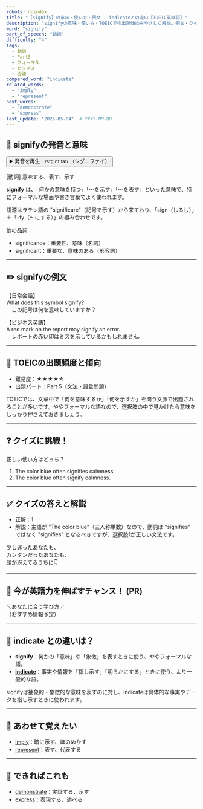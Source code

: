 ```yaml
---
robots: noindex
title: "【signify】の意味・使い方・例文 ― indicateとの違い【TOEIC英単語】"
description: "signifyの意味・使い方・TOEICでの出題傾向をやさしく解説。例文・クイズ付きでindicateとの違いもわかりやすく学べます。"
word: "signify"
part_of_speech: "動詞"
difficulty: "4"
tags:
  - 動詞
  - Part5
  - フォーマル
  - ビジネス
  - 会議
compared_word: "indicate"
related_words:
  - "imply"
  - "represent"
next_words:
  - "demonstrate"
  - "express"
last_update: "2025-05-04"  # YYYY-MM-DD
---
```


## 🔰 signifyの発音と意味

<button class="play-audio" onclick="playTTS('signify')">
  <span class="play-audio-main">
    ▶️ 発音を再生　/sɪɡ.nɪ.faɪ/
  </span>
  <span class="play-audio-sub">
    （シグニファイ）
  </span>
</button>

[動詞] 意味する、表す、示す

**signify** は、「何かの意味を持つ」「～を示す」「～を表す」といった意味で、特にフォーマルな場面や書き言葉でよく使われます。

語源はラテン語の "significare"（記号で示す）から来ており、「sign（しるし）」＋「-fy（～にする）」の組み合わせです。

他の品詞：  
- significance：重要性、意味（名詞）
- significant：重要な、意味のある（形容詞）

---

## ✏️ signifyの例文

【日常会話】  
What does this symbol signify?  
　この記号は何を意味していますか？

【ビジネス英語】  
A red mark on the report may signify an error.  
　レポートの赤い印はミスを示しているかもしれません。

---

## 🎯 TOEICの出題頻度と傾向

- 難易度：★★★★☆
- 出題パート：Part 5（文法・語彙問題）

TOEICでは、文章中で「何を意味するか」「何を示すか」を問う文脈で出題されることが多いです。ややフォーマルな語なので、選択肢の中で見かけたら意味をしっかり押さえておきましょう。

---

## ❓ クイズに挑戦！

正しい使い方はどっち？

1. The color blue often signifies calmness.  
2. The color blue often signify calmness.

---

## ✅ クイズの答えと解説

- 正解：**1**
- 解説：主語が "The color blue"（三人称単数）なので、動詞は "signifies" ではなく "signifies" となるべきですが、選択肢1が正しい文法です。

少し迷ったあなたも、  
カンタンだったあなたも、  
頭が冴えてるうちに👇️

---

## 🚀 今が英語力を伸ばすチャンス！ (PR)

<div class="info-center">
＼あなたに合う学び方／<br>  
（おすすめ情報予定）
</div>

---

## 🤔  indicate との違いは？

- **signify**：何かの「意味」や「象徴」を表すときに使う、ややフォーマルな語。
- **[indicate](/word/indicate/)**：事実や情報を「指し示す」「明らかにする」ときに使う、より一般的な語。

signifyは抽象的・象徴的な意味を表すのに対し、indicateは具体的な事実やデータを指し示すときに使われます。

---

## 🧩 あわせて覚えたい

- [imply](/word/imply/)：暗に示す、ほのめかす
- [represent](/word/represent/)：表す、代表する

---

## 📖 できればこれも

- [demonstrate](/word/demonstrate/)：実証する、示す
- [express](/word/express/)：表現する、述べる

<!-- cvid: aid08_bid03 -->
